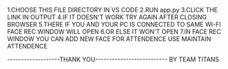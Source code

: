 1.CHOOSE THIS FILE DIRECTORY IN VS CODE
2.RUN app.py
3.CLICK THE LINK IN OUTPUT 
4.IF IT DOESN'T WORK TRY AGAIN AFTER CLOSING BROWSER
5.THERE IF YOU AND YOUR PC IS CONNECTED TO SAME WI-FI FACE REC WINDOW WILL OPEN
6.OR ELSE IT WON'T OPEN
7.IN FACE REC WINDOW YOU CAN ADD NEW FACE FOR ATTENDENCE USE MAINTAIN ATTENDENCE

-------------------THANK YOU--------------------------
BY TEAM TITANS
